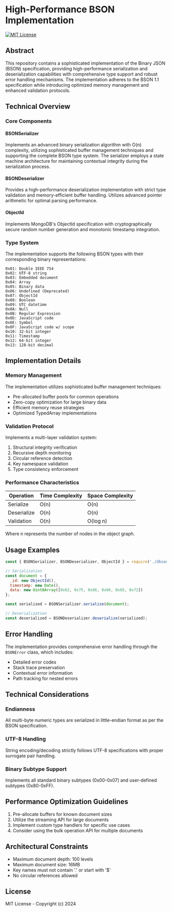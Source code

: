 # High-Performance BSON Implementation

[![MIT License](https://img.shields.io/badge/License-MIT-blue.svg)](https://opensource.org/licenses/MIT)

## Abstract

This repository contains a sophisticated implementation of the Binary JSON (BSON) specification, providing high-performance serialization and deserialization capabilities with comprehensive type support and robust error handling mechanisms. The implementation adheres to the BSON 1.1 specification while introducing optimized memory management and enhanced validation protocols.

## Technical Overview

### Core Components

#### BSONSerializer
Implements an advanced binary serialization algorithm with O(n) complexity, utilizing sophisticated buffer management techniques and supporting the complete BSON type system. The serializer employs a state machine architecture for maintaining contextual integrity during the serialization process.

#### BSONDeserializer
Provides a high-performance deserialization implementation with strict type validation and memory-efficient buffer handling. Utilizes advanced pointer arithmetic for optimal parsing performance.

#### ObjectId
Implements MongoDB's ObjectId specification with cryptographically secure random number generation and monotonic timestamp integration.

### Type System

The implementation supports the following BSON types with their corresponding binary representations:

```
0x01: Double IEEE 754
0x02: UTF-8 string
0x03: Embedded document
0x04: Array
0x05: Binary data
0x06: Undefined (Deprecated)
0x07: ObjectId
0x08: Boolean
0x09: UTC datetime
0x0A: Null
0x0B: Regular Expression
0x0D: JavaScript code
0x0E: Symbol
0x0F: JavaScript code w/ scope
0x10: 32-bit integer
0x11: Timestamp
0x12: 64-bit integer
0x13: 128-bit decimal
```

## Implementation Details

### Memory Management

The implementation utilizes sophisticated buffer management techniques:

- Pre-allocated buffer pools for common operations
- Zero-copy optimization for large binary data
- Efficient memory reuse strategies
- Optimized TypedArray implementations

### Validation Protocol

Implements a multi-layer validation system:

1. Structural integrity verification
2. Recursive depth monitoring
3. Circular reference detection
4. Key namespace validation
5. Type consistency enforcement

### Performance Characteristics

| Operation | Time Complexity | Space Complexity |
|-----------|----------------|------------------|
| Serialize | O(n) | O(n) |
| Deserialize | O(n) | O(n) |
| Validation | O(n) | O(log n) |

Where n represents the number of nodes in the object graph.

## Usage Examples

```javascript
const { BSONSerializer, BSONDeserializer, ObjectId } = require('./dbson');

// Serialization
const document = {
  _id: new ObjectId(),
  timestamp: new Date(),
  data: new Uint8Array([0x62, 0x75, 0x66, 0x66, 0x65, 0x72])
};

const serialized = BSONSerializer.serialize(document);

// Deserialization
const deserialized = BSONDeserializer.deserialize(serialized);
```

## Error Handling

The implementation provides comprehensive error handling through the `BSONError` class, which includes:

- Detailed error codes
- Stack trace preservation
- Contextual error information
- Path tracking for nested errors

## Technical Considerations

### Endianness
All multi-byte numeric types are serialized in little-endian format as per the BSON specification.

### UTF-8 Handling
String encoding/decoding strictly follows UTF-8 specifications with proper surrogate pair handling.

### Binary Subtype Support
Implements all standard binary subtypes (0x00-0x07) and user-defined subtypes (0x80-0xFF).

## Performance Optimization Guidelines

1. Pre-allocate buffers for known document sizes
2. Utilize the streaming API for large documents
3. Implement custom type handlers for specific use cases
4. Consider using the bulk operation API for multiple documents

## Architectural Constraints

- Maximum document depth: 100 levels
- Maximum document size: 16MB
- Key names must not contain '.' or start with '$'
- No circular references allowed

## License

MIT License - Copyright (c) 2024
